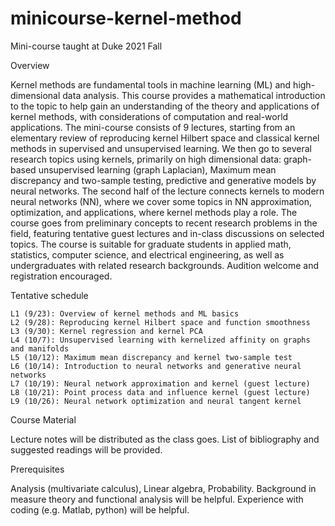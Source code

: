 # minicourse-kernel-method

Mini-course taught at Duke 2021 Fall

Overview

Kernel methods are fundamental tools in machine learning (ML) and high-dimensional data analysis. This course provides a mathematical introduction to the topic to help gain an understanding of the theory and applications of kernel methods, with considerations of computation and real-world applications. The mini-course consists of 9 lectures, starting from an elementary review of reproducing kernel Hilbert space and classical kernel methods in supervised and unsupervised learning. We then go to several research topics using kernels, primarily on high dimensional data: graph-based unsupervised learning (graph Laplacian), Maximum mean discrepancy and two-sample testing, predictive and generative models by neural networks. The second half of the lecture connects kernels to modern neural networks (NN), where we cover some topics in NN approximation, optimization, and applications, where kernel methods play a role. The course goes from preliminary concepts to recent research problems in the field, featuring tentative guest lectures and in-class discussions on selected topics. The course is suitable for graduate students in applied math, statistics, computer science, and electrical engineering, as well as undergraduates with related research backgrounds. Audition welcome and registration encouraged.

Tentative schedule

	L1 (9/23): Overview of kernel methods and ML basics
	L2 (9/28): Reproducing kernel Hilbert space and function smoothness
	L3 (9/30): Kernel regression and kernel PCA
	L4 (10/7): Unsupervised learning with kernelized affinity on graphs and manifolds
	L5 (10/12): Maximum mean discrepancy and kernel two-sample test
	L6 (10/14): Introduction to neural networks and generative neural networks
	L7 (10/19): Neural network approximation and kernel (guest lecture) 
	L8 (10/21): Point process data and influence kernel (guest lecture)
	L9 (10/26): Neural network optimization and neural tangent kernel

Course Material

Lecture notes will be distributed as the class goes. List of bibliography and suggested readings will be provided.

Prerequisites

Analysis (multivariate calculus), Linear algebra, Probability. Background in measure theory and functional analysis will be helpful. Experience with coding (e.g. Matlab, python) will be helpful.
